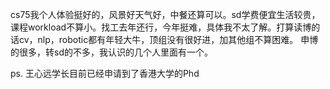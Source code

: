 cs75我个人体验挺好的，风景好天气好，中餐还算可以。sd学费便宜生活较贵，课程workload不算小。找工去年还行，今年挺难，具体我不太了解。打算读博的话cv，nlp，robotic都有年轻大牛，顶组没有很好进，加其他组不算困难。
申博的很多，转sd的不多，我认识的几个人里面有一个。

ps. 王心远学长目前已经申请到了香港大学的Phd
